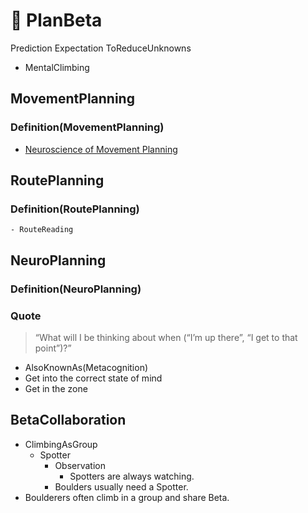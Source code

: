 # 🔷 PlanBeta

Prediction
Expectation
ToReduceUnknowns


- MentalClimbing

## MovementPlanning
### Definition(MovementPlanning)

- [Neuroscience of Movement Planning](https://openbooks.lib.msu.edu/neuroscience/chapter/planning-of-movement/)


## RoutePlanning
### Definition(RoutePlanning)
    - RouteReading
## NeuroPlanning

### Definition(NeuroPlanning)

### Quote

> “What will I be thinking about when (“I’m up there”, “I get to that point”)?”

- AlsoKnownAs(Metacognition)
- Get into the correct state of mind
- Get in the zone


## BetaCollaboration
- ClimbingAsGroup
    - Spotter
        - Observation
            - Spotters are always watching.
        - Boulders usually need a Spotter.
- Boulderers often climb in a group and share Beta.

